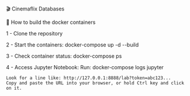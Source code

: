 🎬 Cinemaflix Databases

🚀 How to build the docker containers

1 - Clone the repository

2 - Start the containers:
	docker-compose up -d --build

3 - Check container status:
	docker-compose ps

4 - Access Jupyter Notebook:
	Run: docker-compose logs jupyter

	Look for a line like: http://127.0.0.1:8888/lab?token=abc123...
	Copy and paste the URL into your browser, or hold Ctrl key and click on it.

